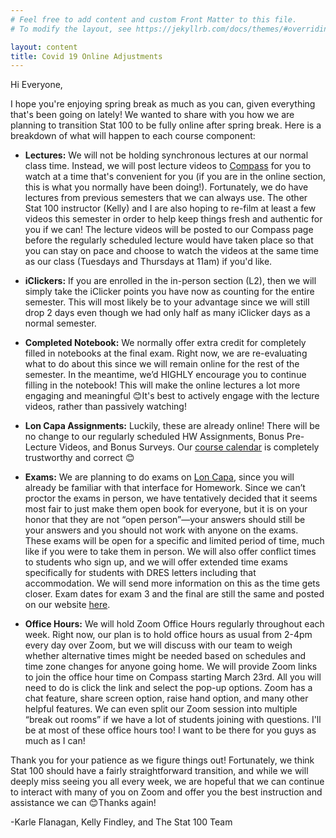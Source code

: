 ```yaml
---
# Feel free to add content and custom Front Matter to this file.
# To modify the layout, see https://jekyllrb.com/docs/themes/#overriding-theme-defaults

layout: content
title: Covid 19 Online Adjustments
---
```



Hi Everyone,

I hope you're enjoying spring break as much as you can, given everything that's been going on lately!  We wanted to share with you how we are planning to transition Stat 100 to be fully online after spring break. Here is a breakdown of what will happen to each course component:

 * **Lectures:** We will not be holding synchronous lectures at our normal class time. Instead, we will post lecture videos to <a href="https://compass2g.illinois.edu/" target="\_blank">Compass</a> for you to watch at a time that's convenient for you (if you are in the online section, this is what you normally have been doing!). Fortunately, we do have lectures from previous semesters that we can always use. The other Stat 100 instructor (Kelly) and I are also hoping to re-film at least a few videos this semester in order to help keep things fresh and authentic for you if we can! The lecture videos will be posted to our Compass page before the regularly scheduled lecture would have taken place so that you can stay on pace and choose to watch the videos at the same time as our class (Tuesdays and Thursdays at 11am) if you'd like.  

 * **iClickers:** If you are enrolled in the in-person section (L2), then we will simply take the iClicker points you have now as counting for the entire semester. This will most likely be to your advantage since we will still drop 2 days even though we had only half as many iClicker days as a normal semester.

 * **Completed Notebook:** We normally offer extra credit for completely filled in notebooks at the final exam. Right now, we are re-evaluating what to do about this since we will remain online for the rest of the semester. In the meantime, we’d HIGHLY encourage you to continue filling in the notebook!  This will make the online lectures a lot more engaging and meaningful 😊It's best to actively engage with the lecture videos, rather than passively watching!

 * **Lon Capa Assignments:** Luckily, these are already online!  There will be no change to our regularly scheduled HW Assignments, Bonus Pre-Lecture Videos, and Bonus Surveys. Our <a href="https://karleflanagan.github.io/stat100S20/pages/calendar.html" target="\_blank">course calendar</a> is completely trustworthy and correct 😊

 * **Exams:** We are planning to do exams on <a href="https://lon-capa.illinois.edu" target="\_blank">Lon Capa</a>, since you will already be familiar with that interface for Homework. Since we can’t proctor the exams in person, we have tentatively decided that it seems most fair to just make them open book for everyone, but it is on your honor that they are not “open person”—your answers should still be your answers and you should not work with anyone on the exams. These exams will be open for a specific and limited period of time, much like if you were to take them in person. We will also offer conflict times to students who sign up, and we will offer extended time exams specifically for students with DRES letters including that accommodation.  We will send more information on this as the time gets closer.  Exam dates for exam 3 and the final are still the same and posted on our website <a href="https://karleflanagan.github.io/stat100S20/pages/exam_schedule.html" target="\_blank">here</a>.

 * **Office Hours:** We will hold Zoom Office Hours regularly throughout each week. Right now, our plan is to hold office hours as usual from 2-4pm every day over Zoom, but we will discuss with our team to weigh whether alternative times might be needed based on schedules and time zone changes for anyone going home. We will provide Zoom links to join the office hour time on Compass starting March 23rd.  All you will need to do is click the link and select the pop-up options. Zoom has a chat feature, share screen option, raise hand option, and many other helpful features. We can even split our Zoom session into multiple “break out rooms” if we have a lot of students joining with questions.  I'll be at most of these office hours too! I want to be there for you guys as much as I can!

Thank you for your patience as we figure things out! Fortunately, we think Stat 100 should have a fairly straightforward transition, and while we will deeply miss seeing you all every week, we are hopeful that we can continue to interact with many of you on Zoom and offer you the best instruction and assistance we can 😊Thanks again!

-Karle Flanagan, Kelly Findley, and The Stat 100 Team
